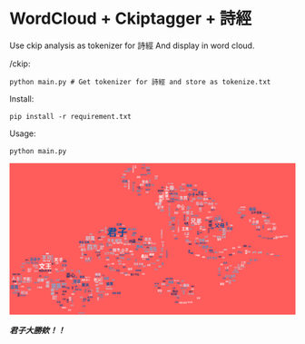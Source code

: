 # WordCloud + Ckiptagger + 詩經

Use ckip analysis as tokenizer for 詩經
And display in word cloud.

/ckip:
```
python main.py # Get tokenizer for 詩經 and store as tokenize.txt
```

Install:
```
pip install -r requirement.txt
```

Usage:
```
python main.py
```

![Alt text](wordcloud.png)

***君子大勝欸！！***